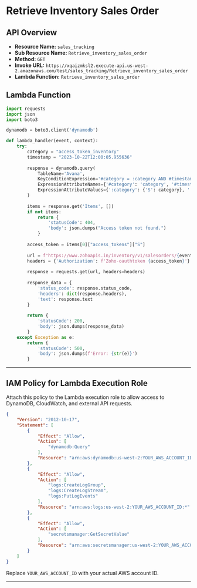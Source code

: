 # Retrieve Inventory Sales Order

## API Overview

- **Resource Name:** `sales_tracking`
- **Sub Resource Name:** `Retrieve_inventory_sales_order`
- **Method:** `GET`
- **Invoke URL:** `https://xqaizmksl2.execute-api.us-west-2.amazonaws.com/test/sales_tracking/Retrieve_inventory_sales_order`
- **Lambda Function:** `Retrieve_inventory_sales_order`



## **Lambda Function**

```python
import requests
import json
import boto3

dynamodb = boto3.client('dynamodb')

def lambda_handler(event, context):
    try:
        category = "access_token_inventory"
        timestamp = "2023-10-22T12:00:05.955636"
        
        response = dynamodb.query(
            TableName='Avana',
            KeyConditionExpression='#category = :category AND #timestamp = :timestamp',
            ExpressionAttributeNames={'#category': 'category', '#timestamp': 'timestamp'},
            ExpressionAttributeValues={':category': {'S': category}, ':timestamp': {'S': timestamp}}
        )
        
        items = response.get('Items', [])
        if not items:
            return {
                'statusCode': 404,
                'body': json.dumps("Access token not found.")
            }
        
        access_token = items[0]["access_tokens"]["S"]
        
        url = f"https://www.zohoapis.in/inventory/v1/salesorders/{event['salesorder_id']}?organization_id=60026284908"
        headers = {'Authorization': f'Zoho-oauthtoken {access_token}'}
        
        response = requests.get(url, headers=headers)
        
        response_data = {
            'status_code': response.status_code,
            'headers': dict(response.headers),
            'text': response.text
        }
        
        return {
            'statusCode': 200,
            'body': json.dumps(response_data)
        }
    except Exception as e:
        return {
            'statusCode': 500,
            'body': json.dumps(f'Error: {str(e)}')
        }
```
---

## **IAM Policy for Lambda Execution Role**

Attach this policy to the Lambda execution role to allow access to DynamoDB, CloudWatch, and external API requests.

```json
{
    "Version": "2012-10-17",
    "Statement": [
        {
            "Effect": "Allow",
            "Action": [
                "dynamodb:Query"
            ],
            "Resource": "arn:aws:dynamodb:us-west-2:YOUR_AWS_ACCOUNT_ID:table/Avana"
        },
        {
            "Effect": "Allow",
            "Action": [
                "logs:CreateLogGroup",
                "logs:CreateLogStream",
                "logs:PutLogEvents"
            ],
            "Resource": "arn:aws:logs:us-west-2:YOUR_AWS_ACCOUNT_ID:*"
        },
        {
            "Effect": "Allow",
            "Action": [
                "secretsmanager:GetSecretValue"
            ],
            "Resource": "arn:aws:secretsmanager:us-west-2:YOUR_AWS_ACCOUNT_ID:secret/*"
        }
    ]
}
```

Replace `YOUR_AWS_ACCOUNT_ID` with your actual AWS account ID.

---
